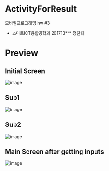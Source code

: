 # ActivityForResult
모바일프로그래밍 hw #3 
- 스마트ICT융합공학과 201713*** 정찬희

# Preview

## Initial Screen
![image](https://user-images.githubusercontent.com/63157395/98541351-a2847b80-22d2-11eb-9b15-0c1d705ae3c6.png)

## Sub1
![image](https://user-images.githubusercontent.com/63157395/98541613-0dce4d80-22d3-11eb-8d2e-870f51beceaa.png)

## Sub2 
![image](https://user-images.githubusercontent.com/63157395/98541539-f55e3300-22d2-11eb-973b-ad8e5e5b68db.png)

## Main Screen after getting inputs
![image](https://user-images.githubusercontent.com/63157395/98541718-37877480-22d3-11eb-914b-2f33858326d2.png)
